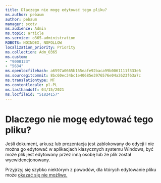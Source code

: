 ```yaml
---
title: Dlaczego nie mogę edytować tego pliku?
ms.author: pebaum
author: pebaum
manager: scotv
ms.audience: Admin
ms.topic: article
ms.service: o365-administration
ROBOTS: NOINDEX, NOFOLLOW
localization_priority: Priority
ms.collection: Adm_O365
ms.custom:
- "9000123"
- "5634"
ms.openlocfilehash: a6597a0665b165eafe92baca99b0061111f333e6
ms.sourcegitcommit: 8bc60ec34bc1e40685e3976576e04a2623f63a7c
ms.translationtype: MT
ms.contentlocale: pl-PL
ms.lasthandoff: 04/15/2021
ms.locfileid: "51824157"
---
```

# <a name="why-cant-i-edit-this-file"></a>Dlaczego nie mogę edytować tego pliku?

Jeśli dokument, arkusz lub prezentacja jest zablokowany do edycji i nie można go edytować w aplikacjach klasycznych systemu Windows, być może plik jest edytowany przez inną osobę lub że plik został wyewidencjonowany.

Przyjrzyj się szybko niektórym z powodów, dla których edytowanie pliku może [okazać się nie możliwe.](https://support.office.com/article/why-can-t-i-edit-this-file-97315f48-aa5e-49d3-a4ae-a14b73daf87b)
